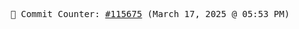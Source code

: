 <p align="center">
    <samp>
        📮 Commit Counter: <a href="https://github.com/Javascript-void0/Javascript-void0/commits/main">#115675</a> (March 17, 2025 @ 05:53 PM)
    </samp>
</p>